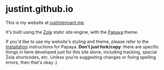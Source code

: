 # justint.github.io

This is my website at [justintennant.me](justintennant.me).

It's built using the [Zola](https://www.getzola.org/) static site engine, with the [Papaya](https://github.com/justint/papaya) theme.

If you'd like to use my website's styling and theme, please refer to the [Installation](https://github.com/justint/papaya#installation) instructions for Papaya. **Don't just fork/copy**: there are specific things in here developed just for this site alone, including tracking, special Zola shortcodes, etc. Unless you're suggesting changes or fixing spelling errors, then that's okay :)